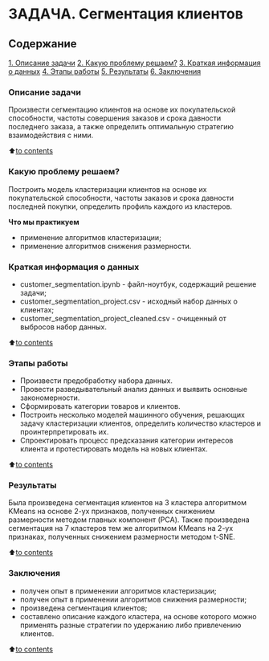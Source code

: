 # ЗАДАЧА. Сегментация клиентов

## Содержание
[1. Описание задачи](https://github.com/Odomari/homework_sf_data_science/tree/master/LinearAlgebraInLinearMethods/README.md#Описание-задачи)
[2. Какую проблему решаем?](https://github.com/Odomari/homework_sf_data_science/tree/master/LinearAlgebraInLinearMethods/README.md#Какую-проблему-решаем?)
[3. Краткая информация о данных](https://github.com/Odomari/homework_sf_data_science/tree/master/LinearAlgebraInLinearMethods/README.md#Краткая-информация-о-данных)
[4. Этапы работы](https://github.com/Odomari/homework_sf_data_science/tree/master/LinearAlgebraInLinearMethods/README.md#Этапы-работы)
[5. Результаты](https://github.com/Odomari/homework_sf_data_science/tree/master/LinearAlgebraInLinearMethods/README.md#Результаты)
[6. Заключения](https://github.com/Odomari/homework_sf_data_science/tree/master/LinearAlgebraInLinearMethods/README.md#Заключения)

### Описание задачи
Произвести сегментацию клиентов на основе их покупательской способности, частоты совершения заказов и срока давности последнего заказа, а также определить оптимальную стратегию взаимодействия с ними.

:arrow_up:[to contents](https://github.com/Odomari/homework_sf_data_science/tree/master/LinearAlgebraInLinearMethods/README.md#Содержание)

### Какую проблему решаем?
Построить модель кластеризации клиентов на основе их покупательской способности, частоты заказов и срока давности последней покупки, определить профиль каждого из кластеров.

**Что мы практикуем**
- применение алгоритмов кластеризации;
- применение алгоритмов снижения размерности.

### Краткая информация о данных
- customer_segmentation.ipynb - файл-ноутбук, содержащий решение задачи;
- customer_segmentation_project.csv - исходный набор данных о клиентах;
- customer_segmentation_project_cleaned.csv - очищенный от выбросов набор данных.

:arrow_up:[to contents](https://github.com/Odomari/homework_sf_data_science/tree/master/LinearAlgebraInLinearMethods/README.md#Содержание)

### Этапы работы
- Произвести предобработку набора данных.
- Провести разведывательный анализ данных и выявить основные закономерности.
- Сформировать категории товаров и клиентов. 
- Построить несколько моделей машинного обучения, решающих задачу кластеризации клиентов, определить количество кластеров и проинтерпретировать их.
- Спроектировать процесс предсказания категории интересов клиента и протестировать модель на новых клиентах.

:arrow_up:[to contents](https://github.com/Odomari/homework_sf_data_science/tree/master/LinearAlgebraInLinearMethods/README.md#Содержание)

### Результаты
Была произведена сегментация клиентов на 3 кластера алгоритмом KMeans на основе 2-ух признаков, полученных снижением размерности методом главных компонент (PCA). Также произведена сегментация на 7 кластеров тем же алгоритмом KMeans на 2-ух признаках, полученных снижением размерности методом t-SNE.

:arrow_up:[to contents](https://github.com/Odomari/homework_sf_data_science/tree/master/LinearAlgebraInLinearMethods/README.md#Содержание)

### Заключения
- получен опыт в применении алгоритмов кластеризации;
- получен опыт в применении алгоритмов снижения размерности;
- произведена сегментация клиентов;
- составлено описание каждого кластера, на основе которого можно применять разные стратегии по удержанию либо привлечению клиентов.

:arrow_up:[to contents](https://github.com/Odomari/homework_sf_data_science/tree/master/LinearAlgebraInLinearMethods/README.md#Содержание)